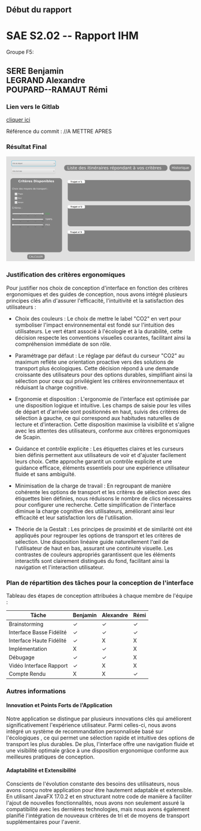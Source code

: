 **Début du rapport**
------------------------------------------

SAE S2.02 -- Rapport IHM
===

Groupe F5: 

SERE Benjamin  
LEGRAND Alexandre  
POUPARD--RAMAUT Rémi  
---

### Lien vers le Gitlab

[cliquer ici](https://gitlab.univ-lille.fr/sae2.01-2.02/2024/F5)

Référence du commit : //A METTRE APRES

### Résultat Final

![Image du résultat de l'interface](./interface.png)

### Justification des critères ergonomiques 

Pour justifier nos choix de conception d'interface en fonction des critères ergonomiques et des guides de conception, nous avons intégré plusieurs principes clés afin d'assurer l'efficacité, l'intuitivité et la satisfaction des utilisateurs :  
  - Choix des couleurs : Le choix de mettre le label "CO2" en vert pour symboliser l'impact environnemental est fondé sur l'intuition des utilisateurs. Le vert étant associé à l'écologie et à la durabilité, cette décision respecte les conventions visuelles courantes, facilitant ainsi la compréhension immédiate de son rôle.

  - Paramétrage par défaut : Le réglage par défaut du curseur "CO2" au maximum reflète une orientation proactive vers des solutions de transport plus écologiques. Cette décision répond à une demande croissante des utilisateurs pour des options durables, simplifiant ainsi la sélection pour ceux qui privilégient les critères environnementaux et réduisant la charge cognitive.

  - Ergonomie et disposition : L'ergonomie de l'interface est optimisée par une disposition logique et intuitive. Les champs de saisie pour les villes de départ et d'arrivée sont positionnés en haut, suivis des critères de sélection à gauche, ce qui correspond aux habitudes naturelles de lecture et d'interaction. Cette disposition maximise la visibilité et s'aligne avec les attentes des utilisateurs, conforme aux critères ergonomiques de Scapin.

  - Guidance et contrôle explicite : Les étiquettes claires et les curseurs bien définis permettent aux utilisateurs de voir et d'ajuster facilement leurs choix. Cette approche garantit un contrôle explicite et une guidance efficace, éléments essentiels pour une expérience utilisateur fluide et sans ambiguïté.

  - Minimisation de la charge de travail : En regroupant de manière cohérente les options de transport et les critères de sélection avec des étiquettes bien définies, nous réduisons le nombre de clics nécessaires pour configurer une recherche. Cette simplification de l'interface diminue la charge cognitive des utilisateurs, améliorant ainsi leur efficacité et leur satisfaction lors de l'utilisation.

  - Théorie de la Gestalt : Les principes de proximité et de similarité ont été appliqués pour regrouper les options de transport et les critères de sélection. Une disposition linéaire guide naturellement l'œil de l'utilisateur de haut en bas, assurant une continuité visuelle. Les contrastes de couleurs appropriés garantissent que les éléments interactifs sont clairement distingués du fond, facilitant ainsi la navigation et l'interaction utilisateur.   

### Plan de répartition des tâches pour la conception de l'interface

Tableau des étapes de conception attribuées à chaque membre de l'équipe :

| Tâche                    | Benjamin | Alexandre | Rémi |
| ------------------------ | -------- | --------- | ---- |
| Brainstorming            |  ✓        |  ✓         |  ✓    |
| Interface Basse Fidélité |  ✓        |  ✓         |  ✓    |
| Interface Haute Fidélité |  ✓        | X         | X    |
| Implémentation           | X        |  ✓         | X    |
| Débugage                 |  ✓        |  ✓         | X    |
| Vidéo Interface Rapport  |  ✓        | X         | X    |
| Compte Rendu             | X        | X         |  ✓    |


### Autres informations 

#### Innovation et Points Forts de l'Application

Notre application se distingue par plusieurs innovations clés qui améliorent significativement l'expérience utilisateur. Parmi celles-ci, nous avons intégré un système de recommandation personnalisée basé sur l'écologiques , ce qui permet une sélection rapide et intuitive des options de transport les plus durables. De plus, l'interface offre une navigation fluide et une visibilité optimale grâce à une disposition ergonomique conforme aux meilleures pratiques de conception.

#### Adaptabilité et Extensibilité

Conscients de l'évolution constante des besoins des utilisateurs, nous avons conçu notre application pour être hautement adaptable et extensible. En utilisant JavaFX 17.0.2 et en structurant notre code de manière à faciliter l'ajout de nouvelles fonctionnalités, nous avons non seulement assuré la compatibilité avec les dernières technologies, mais nous avons également planifié l'intégration de nouveaux critères de tri et de moyens de transport supplémentaires pour l'avenir.







